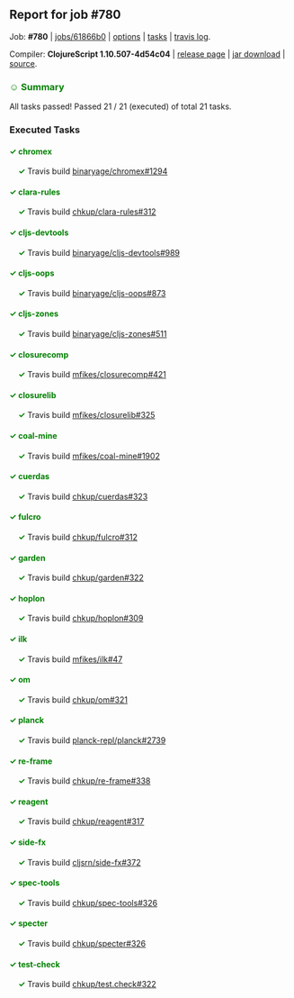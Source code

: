 ## Report for job #780

Job: **#780** | [jobs/61866b0](https://github.com/cljs-oss/canary/commit/61866b03e07be9f519903c0c99dc9f84419de308) | [options](options.edn) | [tasks](tasks.edn) | [travis log](https://travis-ci.org/cljs-oss/canary/builds/482749239).

Compiler: **ClojureScript 1.10.507-4d54c04** | [release page](https://github.com/cljs-oss/canary/releases/tag/r1.10.507-4d54c04) | [jar download](https://github.com/cljs-oss/canary/releases/download/r1.10.507-4d54c04/clojurescript-1.10.507-4d54c04.jar) | [source](https://github.com/clojure/clojurescript/commit/4d54c041703672600eece45d67e559e769f68dbf).

### <b style='color:green'>☺ Summary</b>

All tasks passed! Passed 21 / 21 (executed) of total 21 tasks.

### Executed Tasks

#### <b style='color:green'>&#x2713; chromex</b>
&nbsp;&nbsp;&nbsp;&nbsp;<b style='color:green'>&#x2713;</b> Travis build [binaryage/chromex#1294](https://travis-ci.org/binaryage/chromex/builds/482750152)<br>

#### <b style='color:green'>&#x2713; clara-rules</b>
&nbsp;&nbsp;&nbsp;&nbsp;<b style='color:green'>&#x2713;</b> Travis build [chkup/clara-rules#312](https://travis-ci.org/chkup/clara-rules/builds/482750157)<br>

#### <b style='color:green'>&#x2713; cljs-devtools</b>
&nbsp;&nbsp;&nbsp;&nbsp;<b style='color:green'>&#x2713;</b> Travis build [binaryage/cljs-devtools#989](https://travis-ci.org/binaryage/cljs-devtools/builds/482750161)<br>

#### <b style='color:green'>&#x2713; cljs-oops</b>
&nbsp;&nbsp;&nbsp;&nbsp;<b style='color:green'>&#x2713;</b> Travis build [binaryage/cljs-oops#873](https://travis-ci.org/binaryage/cljs-oops/builds/482750163)<br>

#### <b style='color:green'>&#x2713; cljs-zones</b>
&nbsp;&nbsp;&nbsp;&nbsp;<b style='color:green'>&#x2713;</b> Travis build [binaryage/cljs-zones#511](https://travis-ci.org/binaryage/cljs-zones/builds/482750178)<br>

#### <b style='color:green'>&#x2713; closurecomp</b>
&nbsp;&nbsp;&nbsp;&nbsp;<b style='color:green'>&#x2713;</b> Travis build [mfikes/closurecomp#421](https://travis-ci.org/mfikes/closurecomp/builds/482750186)<br>

#### <b style='color:green'>&#x2713; closurelib</b>
&nbsp;&nbsp;&nbsp;&nbsp;<b style='color:green'>&#x2713;</b> Travis build [mfikes/closurelib#325](https://travis-ci.org/mfikes/closurelib/builds/482750194)<br>

#### <b style='color:green'>&#x2713; coal-mine</b>
&nbsp;&nbsp;&nbsp;&nbsp;<b style='color:green'>&#x2713;</b> Travis build [mfikes/coal-mine#1902](https://travis-ci.org/mfikes/coal-mine/builds/482750202)<br>

#### <b style='color:green'>&#x2713; cuerdas</b>
&nbsp;&nbsp;&nbsp;&nbsp;<b style='color:green'>&#x2713;</b> Travis build [chkup/cuerdas#323](https://travis-ci.org/chkup/cuerdas/builds/482750223)<br>

#### <b style='color:green'>&#x2713; fulcro</b>
&nbsp;&nbsp;&nbsp;&nbsp;<b style='color:green'>&#x2713;</b> Travis build [chkup/fulcro#312](https://travis-ci.org/chkup/fulcro/builds/482750235)<br>

#### <b style='color:green'>&#x2713; garden</b>
&nbsp;&nbsp;&nbsp;&nbsp;<b style='color:green'>&#x2713;</b> Travis build [chkup/garden#322](https://travis-ci.org/chkup/garden/builds/482750225)<br>

#### <b style='color:green'>&#x2713; hoplon</b>
&nbsp;&nbsp;&nbsp;&nbsp;<b style='color:green'>&#x2713;</b> Travis build [chkup/hoplon#309](https://travis-ci.org/chkup/hoplon/builds/482750229)<br>

#### <b style='color:green'>&#x2713; ilk</b>
&nbsp;&nbsp;&nbsp;&nbsp;<b style='color:green'>&#x2713;</b> Travis build [mfikes/ilk#47](https://travis-ci.org/mfikes/ilk/builds/482750233)<br>

#### <b style='color:green'>&#x2713; om</b>
&nbsp;&nbsp;&nbsp;&nbsp;<b style='color:green'>&#x2713;</b> Travis build [chkup/om#321](https://travis-ci.org/chkup/om/builds/482750239)<br>

#### <b style='color:green'>&#x2713; planck</b>
&nbsp;&nbsp;&nbsp;&nbsp;<b style='color:green'>&#x2713;</b> Travis build [planck-repl/planck#2739](https://travis-ci.org/planck-repl/planck/builds/482750412)<br>

#### <b style='color:green'>&#x2713; re-frame</b>
&nbsp;&nbsp;&nbsp;&nbsp;<b style='color:green'>&#x2713;</b> Travis build [chkup/re-frame#338](https://travis-ci.org/chkup/re-frame/builds/482750387)<br>

#### <b style='color:green'>&#x2713; reagent</b>
&nbsp;&nbsp;&nbsp;&nbsp;<b style='color:green'>&#x2713;</b> Travis build [chkup/reagent#317](https://travis-ci.org/chkup/reagent/builds/482750391)<br>

#### <b style='color:green'>&#x2713; side-fx</b>
&nbsp;&nbsp;&nbsp;&nbsp;<b style='color:green'>&#x2713;</b> Travis build [cljsrn/side-fx#372](https://travis-ci.org/cljsrn/side-fx/builds/482750249)<br>

#### <b style='color:green'>&#x2713; spec-tools</b>
&nbsp;&nbsp;&nbsp;&nbsp;<b style='color:green'>&#x2713;</b> Travis build [chkup/spec-tools#326](https://travis-ci.org/chkup/spec-tools/builds/482750384)<br>

#### <b style='color:green'>&#x2713; specter</b>
&nbsp;&nbsp;&nbsp;&nbsp;<b style='color:green'>&#x2713;</b> Travis build [chkup/specter#326](https://travis-ci.org/chkup/specter/builds/482750325)<br>

#### <b style='color:green'>&#x2713; test-check</b>
&nbsp;&nbsp;&nbsp;&nbsp;<b style='color:green'>&#x2713;</b> Travis build [chkup/test.check#322](https://travis-ci.org/chkup/test.check/builds/482750417)<br>